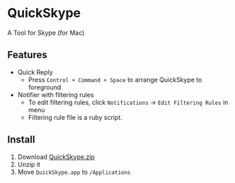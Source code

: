 QuickSkype
==========

A Tool for Skype (for Mac)

Features
----------
* Quick Reply
  * Press `Control + Command + Space` to arrange QuickSkype to foreground
* Notifier with filtering rules
  * To edit filtering rules, click `Notifications` -> `Edit Filtering Rules` in menu
  * Filtering rule file is a ruby script.

Install
----------
1. Download [QuickSkype.zip](https://github.com/ryotarai/QuickSkype/raw/master/bin/QuickSkype.zip)
2. Unzip it
3. Move `QuickSkype.app` to `/Applications`
